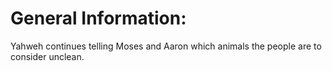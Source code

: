 # General Information:

Yahweh continues telling Moses and Aaron which animals the people are to consider unclean.